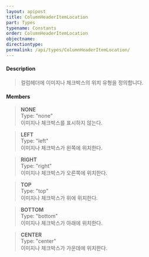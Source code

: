 ```yaml
---
layout: apipost
title: ColumnHeaderItemLocation
part: Types
typename: Constants
order: ColumnHeaderItemLocation
objectname: 
directiontype: 
permalink: /api/types/ColumnHeaderItemLocation/
---
```



#### Description

> 컬럼헤더에 이미지나 체크박스의 위치 유형을 정의합니다.   

#### Members

> **NONE**       
> Type: "none"      
> 이미지나 체크박스를 표시하지 않는다.   

> **LEFT**      
> Type: "left"       
> 이미지나 체크박스가 왼쪽에 위치한다.  

> **RIGHT**      
> Type: "right"       
> 이미지나 체크박스가 오른쪽에 위치한다.  

> **TOP**  
> Type: "top"   
> 이미지나 체크박스가 위에 위치한다.  

> **BOTTOM**  
> Type: "bottom"   
> 이미지나 체크박스가 아래에 위치한다.  

> **CENTER**  
> Type: "center"   
> 이미지나 체크박스가 가운데에 위치한다.  

